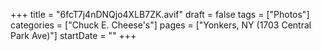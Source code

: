 +++
title = "6fcT7j4nDNQjo4XLB7ZK.avif"
draft = false
tags = ["Photos"]
categories = ["Chuck E. Cheese's"]
pages = ["Yonkers, NY (1703 Central Park Ave)"]
startDate = ""
+++
